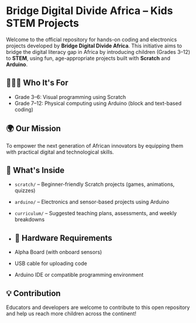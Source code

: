 
# Bridge Digital Divide Africa – Kids STEM Projects

Welcome to the official repository for hands-on coding and electronics projects developed by **Bridge Digital Divide Africa**. This initiative aims to bridge the digital literacy gap in Africa by introducing children (Grades 3–12) to **STEM**, using fun, age-appropriate projects built with **Scratch** and **Arduino**.

## 👩🏽‍🏫 Who It's For
- Grade 3–6: Visual programming using Scratch
- Grade 7–12: Physical computing using Arduino (block and text-based coding)

## 🌍 Our Mission
To empower the next generation of African innovators by equipping them with practical digital and technological skills.

## 📁 What's Inside
- `scratch/` – Beginner-friendly Scratch projects (games, animations, quizzes)
- `arduino/` – Electronics and sensor-based projects using Arduino
- `curriculum/` – Suggested teaching plans, assessments, and weekly breakdowns

- ## 🧰 Hardware Requirements
- Alpha Board (with onboard sensors)
- USB cable for uploading code
- Arduino IDE or compatible programming environment


## 💡 Contribution
Educators and developers are welcome to contribute to this open repository and help us reach more children across the continent!


